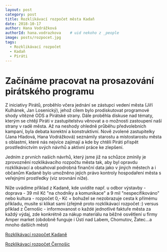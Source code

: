 ```yaml
---
layout: post
category: post
title: Rozklikávací rozpočet města Kadaň   
date: 2018-10-17
author: Hana Vodrážková
authorId: hana.vodrazkova    # uid nekoho z _people
image: posts/rozpocet.jpg
tags:
  - Rozklikávací rozpočet
  - Kadaň
  - Piráti
---
```



# Začínáme pracovat na prosazování pirátského programu 


Z iniciativy Pirátů, proběhlo včera jednání se zástupci vedení města (Jiří Kulhánek, Jan Losenický), jehož cílem bylo prodiskutovat programové shody vítězné ODS a Pirátské strany. 
Dále proběhla diskuse nad tématy, kterým se chtějí Piráti v zastupitelstvu věnovat a o možnosti zastoupení naší strany v radě města.
Až na neshody ohledně průběhu předvolebních kampaní, byla debata korektní a konstruktivní. 
Nově zvolené zastupitelky (Jana Hladová, Hana Vodrážková) seznámily starostu a místostarostu města s oblastmi, které nás nejvíce zajímají a kde by chtěli Piráti přispět prostřednictvím svých návrhů a aktivní práce ke zlepšení.  

Jedním z prvních našich návrhů, který jsme již na schůzce zmínily je zprovoznění rozklikávacího rozpočtu města tak, aby byl opravdu rozklikávací a obsahoval podrobná finanční data jako v jiných městech a i občanům Kadaně bylo umožněno jejich právo kontroly hospodaření města s veřejnými prostředky (viz srovnání níže).

Níže uvádíme příklad z Kadaně, kde uvidíte např. u odbor výstavby -  doprava - 39 mil Kč "na chodníky a komunikace" a 9 mil "nespecifikováno" nebo kultura - rozpočet 0,- Kč + bohužel se nezobrazuje cesta k přímému příkladu, musíte si klikat sami (zřejmě proto rozklikávací rozpočet :)
versus příklad z Černošic - informovanost o každé jednotlivé faktuře města za každý výdaj, zde konkrétně za nákup materiálu na běžné osvětlení u firmy Amper market (obdobně funguje i Ústí nad Labem, Chomutov, Žatec...a mnoho dalších měst)

[Rozklikávací rozpočet Kadaně](http://grozpocet.gloud.cz/MUKK/) 

[Rozklikávací rozpočet Černošic](http://rozpocet.mestocernosice.cz/cz/rok2018/vydaje/akce/3631000000001/?paragraph=3631&item=5154#kdf/) 
